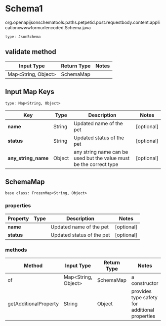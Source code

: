 # Schema1
org.openapijsonschematools.paths.petpetid.post.requestbody.content.applicationxwwwformurlencoded.Schema.java
```
type: JsonSchema
```

## validate method
| Input Type | Return Type | Notes |
| ---------- | ----------- | ----- |
| Map<String, Object> | SchemaMap | |

## Input Map Keys
```
type: Map<String, Object>
```
Key | Type |  Description | Notes
------------ | ------------- | ------------- | -------------
**name** | String | Updated name of the pet | [optional]
**status** | String | Updated status of the pet | [optional]
**any_string_name** | Object | any string name can be used but the value must be the correct type | [optional]

## SchemaMap
```
base class: FrozenMap<String, Object>
```

### properties
Property | Type | Description | Notes
-------- | ---- | ----------- | -----
**name** |  | Updated name of the pet | [optional]
**status** |  | Updated status of the pet | [optional]

### methods
Method | Input Type | Return Type | Notes
------ | ---------- | ----------- | ------
of | Map<String, Object> | SchemaMap | a constructor
getAdditionalProperty | String | Object | provides type safety for additional properties
